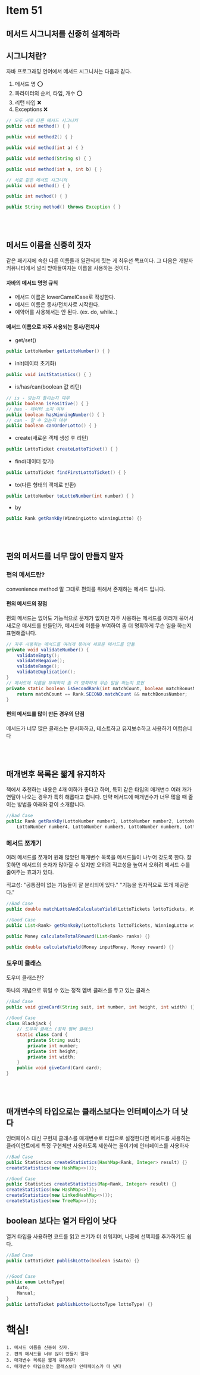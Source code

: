 # Item 51
## 메서드 시그니처를 신중히 설계하라

## 시그니처란?

자바 프로그래밍 언어에서 메서드 시그니처는 다음과 같다.

1. 메서드 명 ⭕️
2. 파라미터의 순서, 타입, 개수 ⭕️
3. 리턴 타입 ❌
4. Exceptions ❌

``` java
// 모두 서로 다른 메서드 시그니처
public void method() { } 

public void method2() { } 

public void method(int a) { } 

public void method(String s) { }

public void method(int a, int b) { }
```

``` java
// 서로 같은 메서드 시그니처
public void method() { } 

public int method() { } 

public String method() throws Exception { } 
```

<br></br>

## 메서드 이름을 신중히 짓자

같은 패키지에 속한 다른 이름들과 일관되게 짓는 게 최우선 목표이다. 
그 다음은 개발자 커뮤니티에서 널리 받아들여지는 이름을 사용하는 것이다.


#### 자바의 메서드 명명 규칙
- 메서드 이름은 lowerCamelCase로 작성한다.
- 메서드 이름은 동사/전치사로 시작한다.
- 예약어를 사용해서는 안 된다. (ex. do, while..)

#### 메서드 이름으로 자주 사용되는 동사/전치사
- get/set()
``` java
public LottoNumber getLottoNumber() { } 
```
- init(데이터 초기화)
``` java
public void initStatistics() { } 
```
- is/has/can(boolean 값 리턴)
``` java
// is - 맞는지 틀리는지 여부
public boolean isPositive() { }
// has - 데이터 소지 여부
public boolean hasWinningNumber() { } 
// can - 할 수 있는지 여부
public boolean canOrderLotto() { } 
```
- create(새로운 객체 생성 후 리턴)
``` java
public LottoTicket createLottoTicket() { } 
```
- find(데이터 찾기)
``` java
public LottoTicket findFirstLottoTicket() { } 
```
- to(다른 형태의 객체로 반환)
``` java
public LottoNumber toLottoNumber(int number) { }
```
- by
``` java
public Rank getRankBy(WinningLotto winningLotto) {}
```

<br></br>

## 편의 메서드를 너무 많이 만들지 말자

### 편의 메서드란?
convenience method 말 그대로 편의를 위해서 존재하는 메서드 입니다.

#### 편의 메서드의 장점
편의 메서드는 없어도 기능적으로 문제가 없지만 자주 사용하는 메서드를 여러개 묶어서 
새로운 메서드를 만들던가, 메서드에 이름을 부여하여 좀 더 명확하게 무슨 일을 하는지 
표현해줍니다.  

``` java
// 자주 사용하는 메서드를 여러개 묶어서 새로운 메서드를 만듦
private void validateNumber() {
    validateEmpty();
    validateNegaive();
    validateRange();
    validateDuplication();
}
// 메서드에 이름을 부여하여 좀 더 명확하게 무슨 일을 하는지 표현
private static boolean isSecondRank(int matchCount, boolean matchBonusNumber) {
    return matchCount == Rank.SECOND.matchCount && matchBonusNumber;
}
```

#### 편의 메서드를 많이 만든 경우의 단점
메서드가 너무 많은 클래스는 문서화하고, 테스트하고 유지보수하고 사용하기 어렵습니다

<br></br>

## 매개변후 목록은 짧게 유지하자

책에서 추천하는 내용은 4개 이하가 좋다고 하며, 특히 같은 타입의 매개변수 여러 개가 연달아 나오는 경우가 특히 해롭다고 합니다.
만약 메서드에 매개변수가 너무 많을 때 줄이는 방법을 아래와 같이 소개합니다.

``` java
//Bad Case
public Rank getRankBy(LottoNumber number1, LottoNumber number2, LottoNumber number3, 
    LottoNumber number4, LottoNumber number5, LottoNumber number6, LottoNumber bonus) {}
```

### 메서드 쪼개기

여러 메서드를 쪼개어 원래 많았던 매개변수 목록을 메서드들이 나누어 갖도록 한다. 
잘못하면 메서드의 숫자가 많아질 수 있지만 오히려 직교성을 높여서 오히려 메서드 수를 줄여주는
효과가 있다.

직교성: "공통점이 없는 기능들이 잘 분리되어 있다." "기능을 원자적으로 쪼개 제공한다."

``` java
//Bad Case
public double matchLottoAndCalculateYield(LottoTickets lottoTickets, WinningLotto winningLotto, Money inputMoney, ....) {}

//Good Case
public List<Rank> getRanksBy(LottoTickets lottoTickets, WinningLotto winningLotto) {}

public Money calculateTotalReward(List<Rank> ranks) {}

public double calculateYield(Money inputMoney, Money reward) {}
```

### 도우미 클래스

도우미 클래스란?

하나의 개념으로 묶일 수 있는 정적 멤버 클래스를 두고 있는 클래스

``` java
//Bad Case
public void giveCard(String suit, int number, int height, int width) {}
    
//Good Case
class Blackjack {
    // 도우미 클래스 (정적 멤버 클래스)
    static class Card {
        private String suit;
        private int number;
        private int height;
        private int width;
    }
    public void giveCard(Card card);
}
```

<br></br>

## 매개변수의 타입으로는 클래스보다는 인터페이스가 더 낫다

인터페이스 대신 구현체 클래스를 매개변수로 타입으로 설정한다면 메서드를 사용하는 클라이언트에게
특정 구현체만 사용하도록 제한하는 꼴이기에 인터페이스를 사용하자

``` java
//Bad Case
public Statistics createStatistics(HashMap<Rank, Integer> result) {}
createStatistics(new HashMap<>());

//Good Case
public Statistics createStatistics(Map<Rank, Integer> result) {}
createStatistics(new HashMap<>());
createStatistics(new LinkedHashMap<>());
createStatistics(new TreeMap<>());
```

## boolean 보다는 열거 타입이 낫다

열거 타입을 사용하면 코드를 읽고 쓰기가 더 쉬워지며, 나중에 선택지를 추가하기도 쉽다.

``` java
//Bad Case
public LottoTicket publishLotto(boolean isAuto) {}


//Good Case
public enum LottoType{
    Auto,
    Manual;
}
public LottoTicket publishLotto(LottoType lottoType) {}
```

# 핵심!
```
1. 메서드 이름을 신중히 짓자.
2. 편의 메서드를 너무 많이 만들지 말자
3. 매개변수 목록은 짧게 유지하자
4. 매개변수 타입으로는 클래스보다 인터페이스가 더 낫다
```
